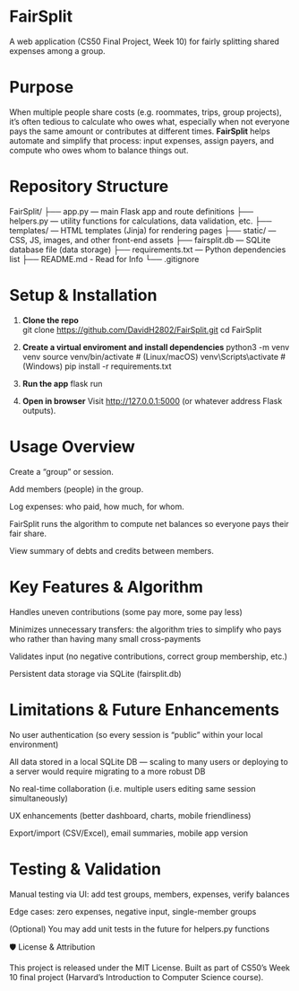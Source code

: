 # FairSplit

A web application (CS50 Final Project, Week 10) for fairly splitting shared expenses among a group.

# Purpose

When multiple people share costs (e.g. roommates, trips, group projects), it’s often tedious to calculate who owes what, especially when not everyone pays the same amount or contributes at different times. **FairSplit** helps automate and simplify that process: input expenses, assign payers, and compute who owes whom to balance things out.

# Repository Structure
FairSplit/
├── app.py — main Flask app and route definitions
├── helpers.py — utility functions for calculations, data     validation, etc.
├── templates/ — HTML templates (Jinja) for rendering pages
├── static/ — CSS, JS, images, and other front-end assets
├── fairsplit.db — SQLite database file (data storage)
├── requirements.txt — Python dependencies list
├── README.md - Read for Info
└── .gitignore


# Setup & Installation

1. **Clone the repo**  
   git clone https://github.com/DavidH2802/FairSplit.git
   cd FairSplit

2. **Create a virtual enviroment and install dependencies**
    python3 -m venv venv
    source venv/bin/activate      # (Linux/macOS)
    venv\Scripts\activate         # (Windows)
    pip install -r requirements.txt

3. **Run the app**
    flask run

4. **Open in browser**
    Visit http://127.0.0.1:5000 (or whatever address Flask outputs).

# Usage Overview

Create a “group” or session.

Add members (people) in the group.

Log expenses: who paid, how much, for whom.

FairSplit runs the algorithm to compute net balances so everyone pays their fair share.

View summary of debts and credits between members.

# Key Features & Algorithm

Handles uneven contributions (some pay more, some pay less)

Minimizes unnecessary transfers: the algorithm tries to simplify who pays who rather than having many small cross-payments

Validates input (no negative contributions, correct group membership, etc.)

Persistent data storage via SQLite (fairsplit.db)

# Limitations & Future Enhancements

No user authentication (so every session is “public” within your local environment)

All data stored in a local SQLite DB — scaling to many users or deploying to a server would require migrating to a more robust DB

No real-time collaboration (i.e. multiple users editing same session simultaneously)

UX enhancements (better dashboard, charts, mobile friendliness)

Export/import (CSV/Excel), email summaries, mobile app version

# Testing & Validation

Manual testing via UI: add test groups, members, expenses, verify balances

Edge cases: zero expenses, negative input, single-member groups

(Optional) You may add unit tests in the future for helpers.py functions

🛡️ License & Attribution

This project is released under the MIT License.
Built as part of CS50’s Week 10 final project (Harvard’s Introduction to Computer Science course).


